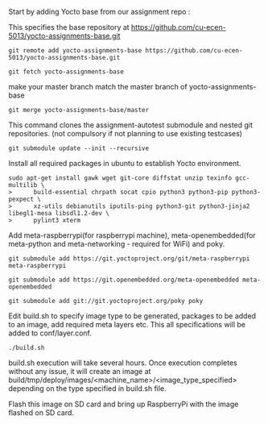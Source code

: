Start by adding Yocto base from our assignment repo : 

This specifies the base repository at https://github.com/cu-ecen-5013/yocto-assignments-base.git 
````
git remote add yocto-assignments-base https://github.com/cu-ecen-5013/yocto-assignments-base.git
````

````
git fetch yocto-assignments-base
````

make your master branch match the master branch of yocto-assignments-base
````
git merge yocto-assignments-base/master
````
This command clones the assignment-autotest submodule and nested git repositories. (not compulsory if not planning to use existing testcases)
````
git submodule update --init --recursive
````

Install all required packages in ubuntu to establish Yocto environment.
````
sudo apt-get install gawk wget git-core diffstat unzip texinfo gcc-multilib \
>      build-essential chrpath socat cpio python3 python3-pip python3-pexpect \
>      xz-utils debianutils iputils-ping python3-git python3-jinja2 libegl1-mesa libsdl1.2-dev \
>      pylint3 xterm
````

Add meta-raspberrypi(for raspberrypi machine), meta-openembedded(for meta-python and meta-networking - required for WiFi) and poky.
````
git submodule add https://git.yoctoproject.org/git/meta-raspberrypi meta-raspberrypi
````
````
git submodule add https://git.openembedded.org/meta-openembedded meta-openembedded
````
````
git submodule add git://git.yoctoproject.org/poky poky
````

Edit build.sh to specify image type to be generated, packages to be added to an image, add required meta layers etc. This all specifications will be added to conf/layer.conf.

````
./build.sh
````

build.sh execution will take several hours. Once execution completes without any issue, it will create an image at build/tmp/deploy/images/<machine_name>/<image_type_specified> depending on the type specified in build.sh file.

Flash this image on SD card and bring up RaspberryPi with the image flashed on SD card.
